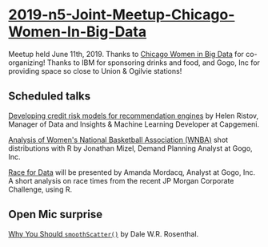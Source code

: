 # [2019-n5-Joint-Meetup-Chicago-Women-In-Big-Data](https://www.meetup.com/Chicago-R-User-Group/events/261816719/)

Meetup held June 11th, 2019. Thanks to [Chicago Women in Big Data](https://www.meetup.com/Chicago-Women-in-Big-Data/) for co-organizing!
Thanks to IBM for sponsoring drinks and food, and Gogo, Inc for providing space so close to Union & Ogilvie stations!

## Scheduled talks

[Developing credit risk models for recommendation engines](https://github.com/Chicago-R-User-Group/2019-n5-Joint-Meetup-Chicago-Women-In-Big-Data/blob/master/slides/Approval%20Models%20and%20Recommder%20Applications.pptx) by Helen Ristov, Manager of Data and Insights & Machine Learning Developer at Capgemeni.

[Analysis of Women's National Basketball Association (WNBA)](https://github.com/Chicago-R-User-Group/2019-n5-Joint-Meetup-Chicago-Women-In-Big-Data/blob/master/slides/WNBA%20Shot%20Locations.pptx) shot distributions with R by Jonathan Mizel, Demand Planning Analyst at Gogo, Inc.

[Race for Data](https://github.com/Chicago-R-User-Group/2019-n5-Joint-Meetup-Chicago-Women-In-Big-Data/blob/master/slides/JP%20Morgan%20Chase%20Race%20Data.pptx) will be presented by Amanda Mordacq, Analyst at Gogo, Inc. A short analysis on race times from the recent JP Morgan Corporate Challenge, using R.

## Open Mic surprise

[Why You Should `smoothScatter()`](https://github.com/Chicago-R-User-Group/2019-n5-Joint-Meetup-Chicago-Women-In-Big-Data/blob/master/slides/crug-open-mic.pdf) by Dale W.R. Rosenthal.


